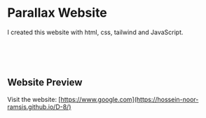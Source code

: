 <h1>Parallax Website</h1>
<p>
  I created this website with html, css, tailwind and JavaScript.
</p>

<br>
<br>
<br>

<h2>Website Preview</h2>
<p>Visit the website: 
  <a href="[https://www.google.com](https://hossein-noor-ramsis.github.io/D-8/)">[https://www.google.com](https://hossein-noor-ramsis.github.io/D-8/)</a>
</p>
